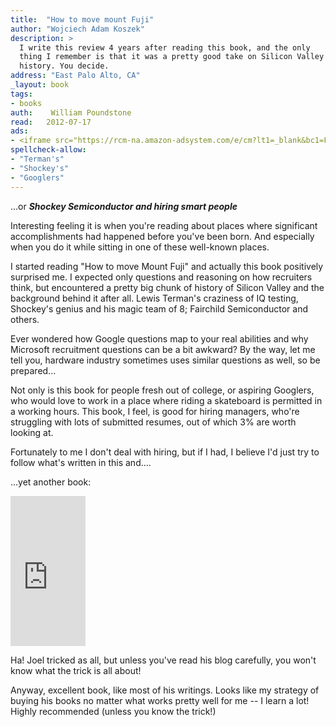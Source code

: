 ```yaml
---
title:	"How to move mount Fuji"
author: "Wojciech Adam Koszek"
description: >
  I write this review 4 years after reading this book, and the only
  thing I remember is that it was a pretty good take on Silicon Valley
  history. You decide.
address: "East Palo Alto, CA"
_layout: book
tags:
- books
auth:	 William Poundstone
read:	2012-07-17
ads:
- <iframe src="https://rcm-na.amazon-adsystem.com/e/cm?lt1=_blank&bc1=FFFFFF&IS2=1&bg1=FFFFFF&fc1=000000&lc1=FF0000&t=wkoszek08-20&o=1&p=8&l=as4&m=amazon&f=ifr&ref=ss_til&asins=0316778494" style="width:120px;height:240px;" scrolling="no" marginwidth="0" marginheight="0" frameborder="0"></iframe>
spellcheck-allow:
- "Terman's"
- "Shockey's"
- "Googlers"
---
```


...or ***Shockey Semiconductor and hiring smart people***

Interesting feeling it is when you're reading about places where significant
accomplishments had happened before you've been born. And especially when
you do it while sitting in one of these well-known places.

I started reading "How to move Mount Fuji" and actually this book positively
surprised me. I expected only questions and reasoning on how recruiters
think, but encountered a pretty big chunk of history of Silicon Valley and
the background behind it after all.
Lewis Terman's craziness of IQ testing, Shockey's genius and his magic team
of 8; Fairchild Semiconductor and others.

Ever wondered how Google questions map to your real abilities and why
Microsoft recruitment questions can be a bit awkward? By the way, let me
tell you, hardware industry sometimes uses similar questions as well, so be
prepared...

Not only is this book for people fresh out of college, or aspiring Googlers,
who would love to work in a place where riding a skateboard is permitted in
a working hours. This book, I feel, is good for hiring managers, who're
struggling with lots of submitted resumes, out of which 3% are worth looking
at.

Fortunately to me I don't deal with hiring, but if I had, I believe I'd just
try to follow what's written in this and....

...yet another book:

<iframe src="https://rcm-na.amazon-adsystem.com/e/cm?lt1=_blank&bc1=FFFFFF&IS2=1&npa=1&bg1=FFFFFF&fc1=000000&lc1=FF0C00&t=wkoszek08-20&o=1&p=8&l=as4&m=amazon&f=ifr&ref=ss_til&asins=1590598385" style="width:120px;height:240px;" scrolling="no" marginwidth="0" marginheight="0" frameborder="0"></iframe>

Ha! Joel tricked as all, but unless you've read his blog carefully, you
won't know what the trick is all about!

Anyway, excellent book, like most of his writings. Looks like my strategy of
buying his books no matter what works pretty well for me -- I learn a lot!
Highly recommended (unless you know the trick!)

